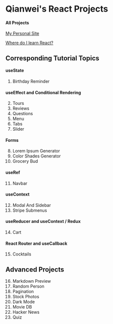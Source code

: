 # Qianwei's React Projects

#### All Projects

[My Personal Site](https://qianweiyin.com)

[Where do I learn React?](https://www.udemy.com/course/react-tutorial-and-projects-course/?referralCode=FEE6A921AF07E2563CEF)

## Corresponding Tutorial Topics

#### useState

1. Birthday Reminder

#### useEffect and Conditional Rendering

2. Tours
3. Reviews
4. Questions
5. Menu
6. Tabs
7. Slider

#### Forms

8. Lorem Ipsum Generator
9. Color Shades Generator
10. Grocery Bud

#### useRef

11. Navbar

#### useContext

12. Modal And Sidebar
13. Stripe Submenus

#### useReducer and useContext / Redux

14. Cart

#### React Router and useCallback

15. Cocktails

## Advanced Projects

16. Markdown Preview
17. Random Person
18. Pagination
19. Stock Photos
20. Dark Mode
21. Movie DB
22. Hacker News
23. Quiz
